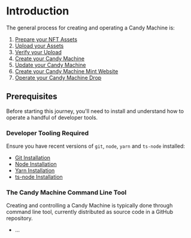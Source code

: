 # Introduction

The general process for creating and operating a Candy Machine is:

1. [Prepare your NFT Assets](./prepare-assets)
2. [Upload your Assets](./upload-assets)
3. [Verify your Upload](./verify-upload)
4. [Create your Candy Machine](./create-cm)
5. [Update your Candy Machine](./update-cm)
6. [Create your Candy Machine Mint Website](./create-mint-site)
7. [Operate your Candy Machine Drop](./operate-cm-drop)
<!-- 8. ...Sign, 8. ...etc -->

## Prerequisites

Before starting this journey, you'll need to install and understand how to operate a handful of developer tools.

### Developer Tooling Required

Ensure you have recent versions of `git`, `node`, `yarn` and `ts-node` installed:

* [Git Installation](https://git-scm.com/book/en/v2/Getting-Started-Installing-Git)
* [Node Installation](https://nodejs.org/en/download/)
* [Yarn Installation](https://classic.yarnpkg.com/lang/en/docs/install)
* [ts-node Installation](https://www.npmjs.com/package/ts-node#installation)

### The Candy Machine Command Line Tool

Creating and controlling a Candy Machine is typically done through command line tool, currently distributed as source code in a GitHub repository.

* ... 